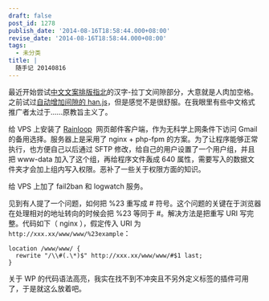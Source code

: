 ```yaml
---
draft: false
post_id: 1278
publish_date: '2014-08-16T18:58:44.000+08:00'
revise_date: '2014-08-16T18:58:44.000+08:00'
tags:
  - 未分类
title: |
  随手记 20140816
---
```


最近开始尝试[中文文案排版指北](https://github.com/sparanoid/chinese-copywriting-guidelines)的汉字-拉丁文间隙部分，大意就是人肉加空格。之前试过[自动增加间隙的 han.js](https://github.com/ethantw/Han)，但是感觉不是很舒服。在我眼里有些中文格式推广者太过于……原教旨主义了。

给 VPS 上安装了 [Rainloop](http://rainloop.net/)  网页邮件客户端，作为无科学上网条件下访问 Gmail 的备用选择。服务器上是采用了 nginx + php-fpm 的方案。为了让程序能够正常执行，也方便自己以后通过 SFTP 修改，给自己的用户设置了一个用户组，并且把 www-data 加入了这个组，再给程序文件轰成 640 属性，需要写入的数据文件夹才会加上组内写入权限。恶补了一些关于权限方面的知识。

给 VPS 上加了 fail2ban 和 logwatch 服务。

见到有人提了一个问题，如何把 %23 重写成 # 符号。这个问题的关键在于浏览器在处理相对的地址转向的时候会把 %23 等同于 #。解决方法是把重写 URI 写完整。代码如下（ nginx ），假定传入 URI 为 `http://xxx.xx/www/www/%23example`：

```nginx
location /www/www/ {
  rewrite "/\\#(.\*)$" http://xxx.xx/www/www/#$1 last;
}
```

关于 WP 的代码语法高亮，我实在找不到不冲突且不另外定义标签的插件可用了，于是就这么放着吧。
